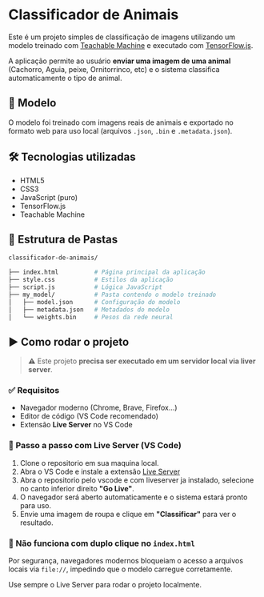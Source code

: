 # Classificador de Animais

Este é um projeto simples de classificação de imagens utilizando um modelo treinado com [Teachable Machine](https://teachablemachine.withgoogle.com/) e executado com [TensorFlow.js](https://www.tensorflow.org/js).

A aplicação permite ao usuário **enviar uma imagem de uma animal** (Cachorro, Aguia, peixe, Ornitorrinco, etc) e o sistema classifica automaticamente o tipo de animal.

## 🧠 Modelo

O modelo foi treinado com imagens reais de animais e exportado no formato web para uso local (arquivos `.json`, `.bin` e `.metadata.json`).

## 🛠 Tecnologias utilizadas

- HTML5
- CSS3
- JavaScript (puro)
- TensorFlow.js
- Teachable Machine

## 📁 Estrutura de Pastas

```bash
classificador-de-animais/

├── index.html          # Página principal da aplicação
├── style.css           # Estilos da aplicação
├── script.js           # Lógica JavaScript
├── my_model/           # Pasta contendo o modelo treinado
│   ├── model.json      # Configuração do modelo
│   ├── metadata.json   # Metadados do modelo
│   └── weights.bin     # Pesos da rede neural
```

## ▶️ Como rodar o projeto

> ⚠️ Este projeto **precisa ser executado em um servidor local via liver server**.

### ✅ Requisitos

- Navegador moderno (Chrome, Brave, Firefox...)
- Editor de código (VS Code recomendado)
- Extensão **Live Server** no VS Code

### 🧪 Passo a passo com Live Server (VS Code)

1. Clone o repositorio em sua maquina local.
2. Abra o VS Code e instale a extensão [Live Server](https://marketplace.visualstudio.com/items?itemName=ritwickdey.LiveServer)
3. Abra o repositorio pelo vscode e com liveserver ja instalado, selecione no canto inferior direito **"Go Live"**.
4. O navegador será aberto automaticamente e o sistema estará pronto para uso.
5. Envie uma imagem de roupa e clique em **"Classificar"** para ver o resultado.

### 🚫 Não funciona com duplo clique no `index.html`

Por segurança, navegadores modernos bloqueiam o acesso a arquivos locais via `file://`, impedindo que o modelo carregue corretamente.

Use sempre o Live Server para rodar o projeto localmente.
